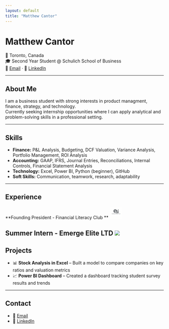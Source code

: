 ```yaml
---
layout: default
title: "Matthew Cantor"
---
```


# Matthew Cantor
📍 Toronto, Canada  
🎓 Second Year Student @ Schulich School of Business  
📧 [Email](mailto:matthewcantor06@gmail.com) · 💼 [LinkedIn](https://www.linkedin.com/in/matthew-cantor-12a786334)

---

## About Me
I am a business student with strong interests in product managment, finance, strategy, and technology.  
Currently seeking internship opportunities where I can apply analytical and problem-solving skills in a professional setting.  

---

## Skills
- **Finance:** P&L Analysis, Budgeting, DCF Valuation, Variance Analysis, Portfolio Management, ROI Analysis
- **Accounting:** GAAP, IFRS, Journal Entries, Reconciliations, Internal Controls, Financial Statement Analysis  
- **Technology:** Excel, Power BI, Python (beginner), GitHub  
- **Soft Skills:** Communication, teamwork, research, adaptability  

---

## Experience

**Founding President - Financial Literacy Club **   <img src="/white logo(1).JPG" width="40"> 

**Summer Intern - Emerge Elite LTD**  <img src="/Emerge.JPG" width="40"> 
---

## Projects
- 📊 **Stock Analysis in Excel** – Built a model to compare companies on key ratios and valuation metrics  
- 📈 **Power BI Dashboard** – Created a dashboard tracking student survey results and trends  

---

## Contact
- 📧 [Email](mailto:matthewcantor06@gmail.com)  
- 💼 [LinkedIn](https://www.linkedin.com/in/matthew-cantor-12a786334)
